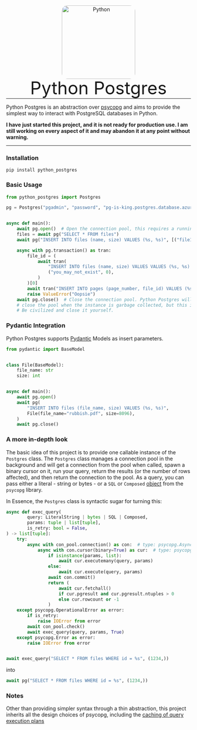 <p align="center" style="margin: 0 0 10px">
<img width="200" height="200" src="https://www.postgresql.org/media/img/about/press/elephant.png" alt='Python' style="border-radius: 15px">
</p>

<h1 align="center" style="font-size: 3rem; font-weight: 400; margin: -15px 0">
Python Postgres
</h1>

---

Python Postgres is an abstraction over [psycopg](https://www.psycopg.org/psycopg3/docs/index.html) and aims to provide
the simplest way to interact with PostgreSQL databases in Python.

**I have just started this project, and it is not ready for production use. I am still working on every aspect of it and
may abandon it at any point without warning.**

---

### Installation

```shell
pip install python_postgres 
```

### Basic Usage

```python
from python_postgres import Postgres

pg = Postgres("pgadmin", "password", "pg-is-king.postgres.database.azure.com")


async def main():
    await pg.open()  # Open the connection pool, this requires a running event loop.
    files = await pg("SELECT * FROM files")
    await pg("INSERT INTO files (name, size) VALUES (%s, %s)", [("file1", 1024), ("file2", 2048)])

    async with pg.transaction() as tran:
        file_id = (
            await tran(
                "INSERT INTO files (name, size) VALUES VALUES (%s, %s) RETURNING file_id;",
                ("you_may_not_exist", 0),
            )
        )[0]
        await tran("INSERT INTO pages (page_number, file_id) VALUES (%s, %s);", (4, file_id))
        raise ValueError("Oopsie")
    await pg.close()  # Close the connection pool. Python Postgres will attempt to automatically
    # close the pool when the instance is garbage collected, but this is not guaranteed to succeed.
    # Be civilized and close it yourself.
```

### Pydantic Integration

Python Postgres supports [Pydantic](https://docs.pydantic.dev/latest/) Models as insert parameters.

```python
from pydantic import BaseModel


class File(BaseModel):
    file_name: str
    size: int


async def main():
    await pg.open()
    await pg(
        "INSERT INTO files (file_name, size) VALUES (%s, %s)",
        File(file_name="rubbish.pdf", size=8096),
    )
    await pg.close()
```

### A more in-depth look

The basic idea of this project is to provide one callable instance of the `Postgres` class. The `Postgres` class manages
a connection pool in the background and will get a connection from the pool when called, spawn a binary cursor on it,
run your query, return the results (or the number of rows affected), and then return the connection to the pool. As a
query, you can pass either a literal - string or bytes - or a `SQL` or
`Composed` [object](https://www.psycopg.org/psycopg3/docs/api/sql.html) from the `psycopg` library.

In Essence, the `Postgres` class is syntactic sugar for turning this:

```python
async def exec_query(
        query: LiteralString | bytes | SQL | Composed,
        params: tuple | list[tuple],
        is_retry: bool = False,
) -> list[tuple]:
    try:
        async with con_pool.connection() as con:  # type: psycopg.AsyncConnection
            async with con.cursor(binary=True) as cur:  # type: psycopg.AsyncCursor
                if isinstance(params, list):
                    await cur.executemany(query, params)
                else:
                    await cur.execute(query, params)
                await con.commit()
                return (
                    await cur.fetchall()
                    if cur.pgresult and cur.pgresult.ntuples > 0
                    else cur.rowcount or -1
                )
    except psycopg.OperationalError as error:
        if is_retry:
            raise IOError from error
        await con_pool.check()
        await exec_query(query, params, True)
    except psycopg.Error as error:
        raise IOError from error


await exec_query("SELECT * FROM files WHERE id = %s", (1234,))
```

into

```python
await pg("SELECT * FROM files WHERE id = %s", (1234,))
```

### Notes

Other than providing simpler syntax through a thin abstraction, this project inherits all the design choices of psycopg,
including the [caching of query execution plans](https://www.psycopg.org/psycopg3/docs/advanced/prepare.html#index-0)
